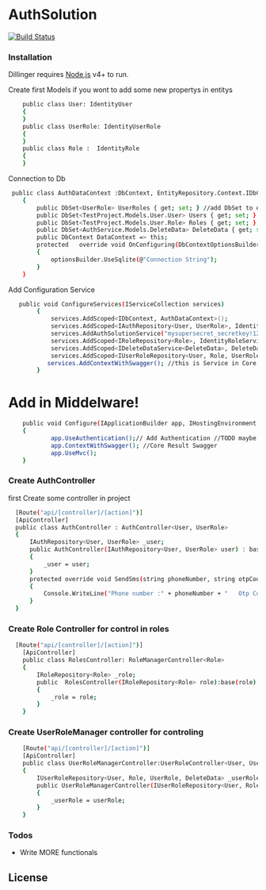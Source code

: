 # AuthSolution



[![Build Status](https://travis-ci.org/joemccann/dillinger.svg?branch=master)](https://travis-ci.org/joemccann/dillinger)
### Installation

Dillinger requires [Node.js](https://nodejs.org/) v4+ to run.

Create first Models if you wont to add some new propertys in entitys

```sh
    public class User: IdentityUser
    {
    }
    public class UserRole: IdentityUserRole
    {
    }
    public class Role :  IdentityRole
    {
    }
```

Connection to Db

```sh
 public class AuthDataContext :DbContext, EntityRepository.Context.IDbContext 
    {
        public DbSet<UserRole> UserRoles { get; set; } //add DbSet to entitys
        public DbSet<TestProject.Models.User.User> Users { get; set; }
        public DbSet<TestProject.Models.User.Role> Roles { get; set; }
        public DbSet<AuthService.Models.DeleteData> DeleteData { get; set; }
        public DbContext DataContext => this;
        protected   override void OnConfiguring(DbContextOptionsBuilder optionsBuilder)
        {
            optionsBuilder.UseSqlite(@"Connection String");
        }
    }
```
Add Configuration Service 
```sh
   public void ConfigureServices(IServiceCollection services)
        {
            services.AddScoped<IDbContext, AuthDataContext>();
            services.AddScoped<IAuthRepository<User, UserRole>, IdentityUserService<User, Role, UserRole>>();
            services.AddAuthSolutionService("mysupersecret_secretkey!123");
            services.AddScoped<IRoleRepository<Role>, IdentityRoleService<Role>>();
            services.AddScoped<IDeleteDataService<DeleteData>, DeleteDataService<DeleteData>>();
            services.AddScoped<IUserRoleRepository<User, Role, UserRole,DeleteData>, UserRoleRepositoryService<User, Role, UserRole, DeleteData>>();
           services.AddContextWithSwagger(); //this is Service in Core Result
        }
```
# Add in Middelware!
```sh
    public void Configure(IApplicationBuilder app, IHostingEnvironment env)
    {
            app.UseAuthentication();// Add Authentication //TODO maybe change
            app.ContextWithSwagger(); //Core Result Swagger
            app.UseMvc();
    }
```
  ### Create AuthController
  first Create some controller in project 
  ```sh
    [Route("api/[controller]/[action]")]
    [ApiController]
    public class AuthController : AuthController<User, UserRole>
    {
        IAuthRepository<User, UserRole> _user;
        public AuthController(IAuthRepository<User, UserRole> user) : base(user)
        {
            _user = user; 
        }
        protected override void SendSms(string phoneNumber, string otpCode)
        {
            Console.WriteLine("Phone number :" + phoneNumber + "   Otp Code: " + otpCode);
        }
    }
```
### Create Role Controller for control in roles
```sh
  [Route("api/[controller]/[action]")]
    [ApiController]
    public class RolesController: RoleManagerController<Role>
    {
        IRoleRepository<Role> _role;
        public  RolesController(IRoleRepository<Role> role):base(role)
        {
            _role = role;
        }
    }
```
### Create UserRoleManager controller for controling 
```sh
    [Route("api/[controller]/[action]")]
    [ApiController]
    public class UserRoleManagerController:UserRoleController<User, UserRole, Role, DeleteData>
    {
        IUserRoleRepository<User, Role, UserRole, DeleteData> _userRole;
        public UserRoleManagerController(IUserRoleRepository<User, Role, UserRole, DeleteData> userRole):base(userRole)
        {
            _userRole = userRole;
        }
    }
```
### Todos

 - Write MORE functionals
 
License
----
